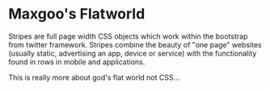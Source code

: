 Maxgoo's Flatworld
===========

Stripes are full page width CSS objects which work within the bootstrap from twitter framework.  Stripes combine the beauty of "one page" websites (usually static, advertising an app, device or service) with the functionality found in rows in mobile and applications.


This is really more about god's flat world not CSS...
